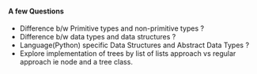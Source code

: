 #### A few Questions
 - Difference b/w Primitive types and non-primitive types ?
 - Difference b/w data types and data structures ?
 - Language(Python) specific Data Structures and Abstract Data Types ?
 - Explore implementation of trees by list of lists approach vs regular approach ie node and a tree class.

